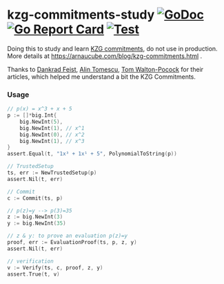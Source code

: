 # kzg-commitments-study [![GoDoc](https://godoc.org/github.com/arnaucube/kzg-commitments-study?status.svg)](https://godoc.org/github.com/arnaucube/kzg-commitments-study) [![Go Report Card](https://goreportcard.com/badge/github.com/arnaucube/kzg-commitments-study)](https://goreportcard.com/report/github.com/arnaucube/kzg-commitments-study) [![Test](https://github.com/arnaucube/kzg-commitments-study/workflows/Test/badge.svg)](https://github.com/arnaucube/kzg-commitments-study/actions?query=workflow%3ATest)

Doing this to study and learn [KZG commitments](http://cacr.uwaterloo.ca/techreports/2010/cacr2010-10.pdf), do not use in production. More details at https://arnaucube.com/blog/kzg-commitments.html .

Thanks to [Dankrad Feist](https://dankradfeist.de/ethereum/2020/06/16/kate-polynomial-commitments.html), [Alin Tomescu](https://alinush.github.io/2020/05/06/kzg-polynomial-commitments.html), [Tom Walton-Pocock](https://hackmd.io/@tompocock/Hk2A7BD6U) for their articles, which helped me understand a bit the KZG Commitments.

### Usage
```go
// p(x) = x^3 + x + 5
p := []*big.Int{
	big.NewInt(5),
	big.NewInt(1), // x^1
	big.NewInt(0), // x^2
	big.NewInt(1), // x^3
}
assert.Equal(t, "1x³ + 1x¹ + 5", PolynomialToString(p))

// TrustedSetup
ts, err := NewTrustedSetup(p)
assert.Nil(t, err)

// Commit
c := Commit(ts, p)

// p(z)=y --> p(3)=35
z := big.NewInt(3)
y := big.NewInt(35)

// z & y: to prove an evaluation p(z)=y
proof, err := EvaluationProof(ts, p, z, y)
assert.Nil(t, err)

// verification
v := Verify(ts, c, proof, z, y)
assert.True(t, v)
```
